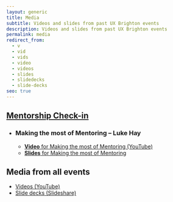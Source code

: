 ```yaml
---
layout: generic
title: Media
subtitle: Videos and slides from past UX Brighton events
description: Videos and slides from past UX Brighton events
permalink: media
redirect_from:
  - v
  - vid
  - vids
  - video
  - videos
  - slides
  - slidedecks
  - slide-decks
seo: true
---
```

## [Mentorship Check-in](https://uxbri.org/mentorship-check-in)

* ### Making the most of Mentoring – Luke Hay

  * [**Video** for Making the most of Mentoring (YouTube)](https://www.youtube.com/watch?v=9oU8bej0MAU)
  * [**Slides** for Making the most of Mentoring](https://www.slideshare.net/uxbri/luke-hay-making-the-most-of-mentoring)

## Media from all events

* [Videos (YouTube)](https://www.youtube.com/@uxbri/videos)
* [Slide decks (Slideshare)](https://www.slideshare.net/uxbri/presentations)